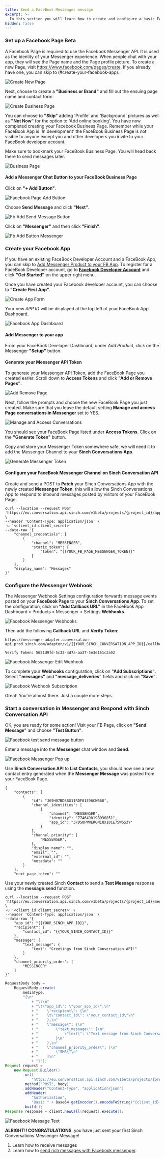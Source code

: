```yaml
---
title: Send a FaceBook Messenger message
excerpt: >-
  In this section you will learn how to create and configure a basic FaceBook Business Page with Messenger chat feature. Once you complete the steps below you will have a FaceBook App, FaceBook Business Page with Messenger Chat button, a Messenger Token, and a configured Messenger Webhook to use with the Sinch Conversation API.
hidden: false
---
```


### Set up a Facebook Page <span class="betabadge">Beta</span>

A Facebook Page is required to use the Facebook Messenger API. It is used as the identity of your Messenger experience. When people chat with your app, they will see the Page name and the Page profile picture. To create a new Page, visit https://www.facebook.com/pages/create. If you already have one, you can skip to (#create-your-facebook-app).

![Create New Page](images/channel-support/messenger/fb_create_new_page.png)

Next, choose to create a **"Business or Brand"** and fill out the ensuing page name and contact form.

![Create Business Page](images/channel-support/messenger/fb_create_business_page.png)

You can choose to **"Skip"** adding 'Profile' and 'Background' pictures as well as **"Not Now"** for the option to 'Add online booking'. You have now completed creating your Facebook Business Page. Remember while your FaceBook App is 'In development' the FaceBook Business Page is not visible to anyone except you and other developers you invite to your FaceBook developer account.

Make sure to bookmark your FaceBook Business Page. You will head back there to send messages later.

![Business Page](images/channel-support/messenger/fb_business_page.png)

#### Add a Messenger Chat Button to your FaceBook Business Page

Click on **"+ Add Button"**.

![Facebook Page Add Button](images/channel-support/messenger/fb_page_add_button.png)

Choose **Send Message** and click **"Next"**.

![Fb Add Send Message Button](images/channel-support/messenger/fb_add_send_message_button.png)

Click on **"Messenger"** and then click **"Finish"**.

![Fb Add Button Messenger](images/channel-support/messenger/fb_add_button_messenger.png)

### Create your Facebook App

If you have an existing FaceBook Developer Account and a FaceBook App, you can skip to [Add Messenger Product to your FB App](#add-messenger-to-your-app).
To register for a FaceBook Developer account, go to **[Facebook Developer Account](https://developers.facebook.com)** and click **"Get Started"** on the upper right menu.

[](images/channel-support/messenger/fb_for_developers.png)

Once you have created your Facebook developer account, you can choose to **"Create First App"**.

![Create App Form](images/channel-support/messenger/fb_create_first_app.png)

Your new _APP ID_ will be displayed at the top left of your FaceBook App Dashboard.

![Facebook App Dashboard](images/channel-support/messenger/fb_app_dashboard.png)

#### Add Messenger to your app

From your FaceBook Developer Dashboard, under _Add Product_, click on the Messenger **"Setup"** button.

#### Generate your Messenger API Token

To generate your Messenger API Token, add the FaceBook Page you created earler. Scroll down to **Access Tokens** and click **"Add or Remove Pages"**.

![Add Remove Page](images/channel-support/messenger/fb_add_remove_page.png)

Next, follow the prompts and choose the new FaceBook Page you just created. Make sure that you leave the default setting **Manage and access Page conversations in Messenger** set to YES.

![Manage and Access Conversations](images/channel-support/messenger/fb_manage_and_access_conversations.png)

You should see your FaceBook Page listed under **Access Tokens**. Click on the **"Generate Token"** button.

Copy and store your Messenger Token somewhere safe, we will need it to add the Messenger Channel to your **Sinch Conversations App**.

![Generate Messenger Token](images/channel-support/messenger/fb_generate_messenger_token.png)

#### Configure your FaceBook Messenger Channel on Sinch Conversation API

Create and send a POST to **Patch** your Sinch Conversations App with the newly created **Messenger Token**, this will allow the Sinch Conversations App to respond to inbound messages posted by visitors of your FaceBook Page.

```shell Curl
curl --location --request POST 'https://eu.conversation.api.sinch.com/v1beta/projects/{project_id}/apps' \
--header 'Content-Type: application/json' \
-u '<client_id:client_secret>'
--data-raw '{
    "channel_credentials": [
        {
            "channel": "MESSENGER",
            "static_token": {
                "token": "{{YOUR_FB_PAGE_MESSENGER_TOKEN}}"
            }
        }
    ],
    "display_name": "Messages"
}'
```

### Configure the Messenger Webhook

The Messenger Webhook Settings configuration forwards message events posted on your **FaceBook Page** to your **Sinch Conversations App**. To set the configuration, click on **"Add Callback URL"** in the FaceBook App Dashboard > Products > Messenger > Settings **Webhooks**.

![Facebook Messenger Webhooks](images/channel-support/messenger/fb_messenger_webhooks.png)

Then add the following **Callback URL** and **Verify Token**:

```Curl  Callback URL:
https://messenger-adapter.conversation-api.prod.sinch.com/adapter/v1/{{YOUR_SINCH_CONVERSATION_APP_ID}}/callback

Verify Token: 5651d9fd-5c33-4d7a-aa37-5e3e151c2a92
```

![Facebook Messenger Edit Webhook](images/channel-support/messenger/fb_messenger_edit_webhook.png)

To complete your **Webhooks** configuration, click on **"Add Subscriptions"**. Select **"messages"** and **"message_deliveries"** fields and click on **"Save"**.

![Facebook Webhook Subscription](images/channel-support/messenger/fp_messenger_webhook_subscriptions.png)

Great! You're almost there. Just a couple more steps.

### Start a conversation in Messenger and Respond with Sinch Conversation API

OK, you are ready for some action! Visit your FB Page, click on **"Send Message"** and choose **"Test Button"**.

![Facebook test send message button](images/channel-support/messenger/fb_page_test_send_message_button.png)

Enter a message into the **Messenger** chat window and **Send**.

![Facebook Messenger Pop up](images/channel-support/messenger/fb_page_messenger_pop_up.png)

Use **Sinch Conversation API** to **List Contacts**, you should now see a new contact entry generated when the **Messenger Message** was posted from your FaceBook Page.

```
{
    "contacts": [
        {
            "id": "J69H07BDS8G11RDF01E96CW660",
            "channel_identities": [
                {
                    "channel": "MESSENGER",
                    "identity": "7746490198930851",
                    "app_id": "3FDS0PWWERGN1QX101E75WGS3Y"
                }
            ],
            "channel_priority": [
                "MESSENGER",
            ],
            "display_name": "",
            "email": "",
            "external_id": "",
            "metadata": ""
        }
    ],
    "next_page_token": ""

```

Use your newly created Sinch **Contact** to send a **Text Message** response using the **message:send** function.

```shell Curl
curl --location --request POST 'https://eu.conversation.api.sinch.com/v1beta/projects/{project_id}/messages:send' \
-u '<client_id:client_secret>' \
--header 'Content-Type: application/json' \
--data-raw '{
    "app_id": "{{YOUR_SINCH_APP_ID}}",
    "recipient": {
        "contact_id": "{{YOUR_SINCH_CONTACT_ID}}"
    },
    "message": {
        "text_message": {
            "text": "Greetings from Sinch Conversation API!"
        }
    },
    "channel_priority_order": [
        "MESSENGER"
    ]
}'
```
```java Raw Java
RequestBody body =
    RequestBody.create(
        mediaType,
        "{\n"
            + "\t\n"
            + "\t\"app_id\": \"your_app_id\",\n"
            + "    \"recipient\": {\n"
            + "    \t\"contact_id\": \"your_contact_id\"\n"
            + "    },\n"
            + "    \"message\": {\n"
            + "        \"text_message\": {\n"
            + "            \"text\": \"Text message from Sinch Conversation API.\"\n"
            + "        }\n"
            + "    },\n"
            + "    \"channel_priority_order\": [\n"
            + "        \"SMS\"\n"
            + "    ]\n"
            + "}");
Request request =
    new Request.Builder()
        .url(
            "https://eu.conversation.api.sinch.com/v1beta/projects/{project_id}/messages:send")
        .method("POST", body)
        .addHeader("Content-Type", "application/json")
        .addHeader(
            "Authorization",
            "Basic " + Base64.getEncoder().encodeToString("{client_id}:{client_secret}".getBytes()))
        .build();
Response response = client.newCall(request).execute();
```

![Facebook Message Text](images/channel-support/messenger/fb_message_text.jpg)

**ALRIGHT!! CONGRATULATIONS**, you have just sent your first Sinch Conversations Messenger Message!

1. Learn how to receive messages
2. Learn how to [send rich messages with Facebook messenger](doc:conversation-send-rich-messages-with-fb-messenger).
